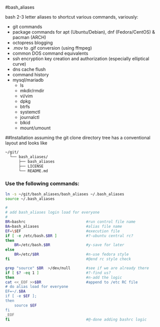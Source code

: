 #bash_aliases

bash 2-3 letter aliases to shortcut various commands, variously:

- git commands
- package commands for apt (Ubuntu/Debian), dnf (Fedora/CentOS) & pacman (ARCH)
- octopress blogging
- .mov to .gif conversion (using ffmpeg)
- common DOS command equivalents
- ssh encryption key creation and authorization (especially elliptical curve)
- dns cache flush
- command history
- mysql/mariadb
	+ ls
	+ mkdir/rmdir
	+ vi/vim
	+ dpkg
	+ btrfs
	+ systemctl
	+ journalctl
	+ blkid
	+ mount/umount

##Installation
assuming the git clone directory tree has a conventional layout and looks like
```bash
~/git/
  └── bash_aliases/
      ├── bash_aliases
      ├── LICENSE
      └── README.md
```
### Use the following commands:
```bash
ln -s ~/git/bash_aliases/bash_aliases ~/.bash_aliases 
source ~/.bash_aliases

#
# add bash_aliases login load for everyone
#
BR=bashrc							#run control file name
BA=bash_aliases 					#alias file name
EF=\$EF								#execution file
if [ -e /etc/bash.$BR ]				#?-ubuntu central rc?
then
	BR=/etc/bash.$BR				#y-save for later
else
	BR=/etc/$BR						#n-use fedora style
fi									#@end rc style check

grep "source" $BR  >/dev/null	 	#see if we are already there
if [ $? -eq 1 ]						#?-find us?
then								#n-add the logic
cat <<_EOF >>$BR					#append to /etc RC file
# do alias load for everyone
EF=~/.$BA 
if [ -e $EF ];
then
	source $EF
fi
_EOF
fi									#@-done adding bashrc logic
```
